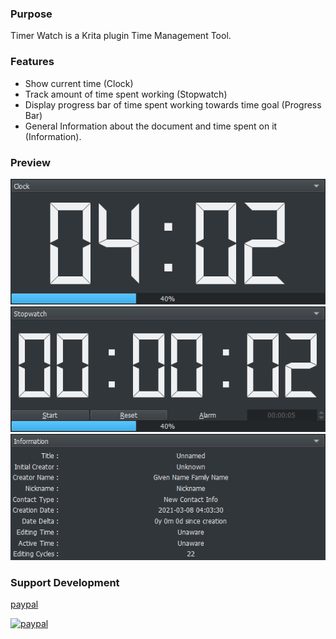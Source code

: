 ### Purpose

Timer Watch is a Krita plugin Time Management Tool.

### Features

* Show current time (Clock)
* Track amount of time spent working (Stopwatch)
* Display progress bar of time spent working towards time goal (Progress Bar)
* General Information about the document and time spent on it (Information).


### Preview
![Picture](https://raw.githubusercontent.com/EyeOdin/timer_watch/master/timer_watch/Previews/clock.png)
![Picture](https://raw.githubusercontent.com/EyeOdin/timer_watch/master/timer_watch/Previews/stopwatch.png)
![Picture](https://raw.githubusercontent.com/EyeOdin/timer_watch/master/timer_watch/Previews/information.png)

### Support Development
[paypal](https://www.paypal.com/donate/?hosted_button_id=9FARNUYBC9R3J)

[![paypal](https://www.paypalobjects.com/en_US/i/btn/btn_donate_LG.gif "Donation Link")](https://www.paypal.com/donate/?hosted_button_id=9FARNUYBC9R3J)
